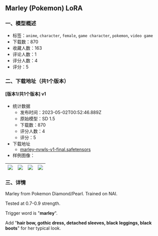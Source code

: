 ## Marley (Pokemon) LoRA
### 一、模型概述

- 标签：`anime`, `character`, `female`, `game character`, `pokemon`, `video game`
- 下载数：870
- 收藏人数：163
- 评论人数：1
- 评分人数：4
- 评分：5

### 二、下载地址（共1个版本）

#### [版本1/共1个版本] v1

- 统计数据
  - 发布时间：2023-05-02T00:52:46.889Z
  - 原始模型：SD 1.5
  - 下载数：870
  - 评分人数：4
  - 评分：5
- 下载地址
  - [marley-nvwls-v1-final.safetensors](https://civitai.com/api/download/models/60183)
- 样例图像：

| <img src="https://image.civitai.com/xG1nkqKTMzGDvpLrqFT7WA/228ab74b-350e-4078-19e8-800115504d00/width=450/657065.jpeg" /> | <img src="https://image.civitai.com/xG1nkqKTMzGDvpLrqFT7WA/65abe941-d2cc-47e4-b071-88721a1abb00/width=450/656999.jpeg" /> | <img src="https://image.civitai.com/xG1nkqKTMzGDvpLrqFT7WA/0613a3d8-9fbb-44bd-1e2f-cec7f8f7ea00/width=450/657000.jpeg" /> | <img src="https://image.civitai.com/xG1nkqKTMzGDvpLrqFT7WA/8e44754d-2560-4611-4ba4-54b4f36ebd00/width=450/656996.jpeg" /> |
| ---- | ---- | ---- | ---- |


### 三、详情
<p>Marley from Pokemon Diamond/Pearl. Trained on NAI.</p><p>Tested at 0.7-0.9 strength.</p><p></p><p>Trigger word is "<strong>marley</strong>".</p><p>Add "<strong>hair bow, gothic dress, detached sleeves, black leggings, black boots</strong>" for her typical look.</p>